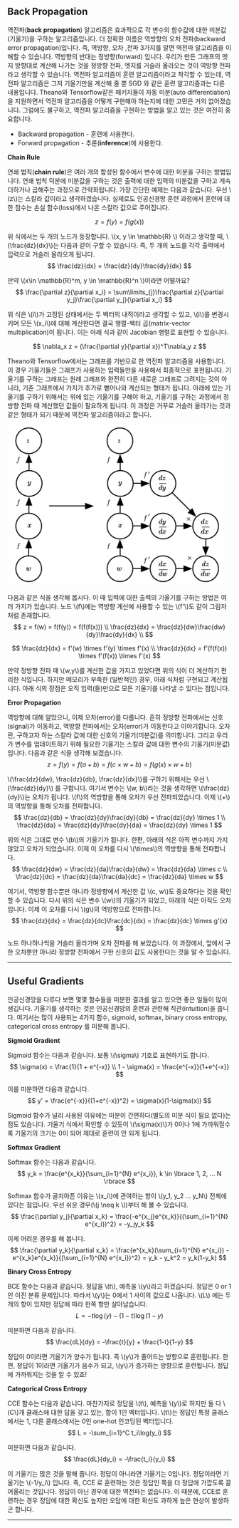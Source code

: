 ## Back Propagation

역전파(**back propagation**) 알고리즘은 효과적으로 각 변수의 함수값에 대한 미분값(기울기)을 구하는 알고리즘입니다. 더 정확한 이름은 역방향의 오차 전파(backward error propagation)입니다. 즉, 역방향, 오차 ,전파 3가지를 알면 역전파 알고리즘을 이해할 수 있습니다. 역방향의 반대는 정방향(forward) 입니다. 우리가 만든 그래프의 엣지 방향대로 계산해 나가는 것을 정방향 전파, 엣지를 거슬러 올라오는 것이 역방향 전파라고 생각할 수 있습니다. 역전파 알고리즘이 훈련 알고리즘이라고 착각할 수 있는데, 역전파 알고리즘은 그저 기울기만을 계산해 줄 뿐 SGD 와 같은 훈련 알고리즘과는 다른 내용입니다. Theano와 Tensorflow같은 패키지들이 자동 미분(auto differentiation)을 지원하면서 역전파 알고리즘을 어떻게 구현해야 하는지에 대한 고민은 거의 없어졌습니다. 그럼에도 불구하고, 역전파 알고리즘을 구현하는 방법을 알고 있는 것은 여전히 중요합니다.

* Backward propagation - 훈련에 사용한다.
* Forward propagation - 추론(**inference**)에 사용한다.

**Chain Rule**

연쇄 법칙(**chain rule**)은 여러 개의 합성된 함수에서 변수에 대한 미분을 구하는 방법입니다. 연쇄 법칙 덕분에 미분값을 구하는 것은 출력에 대한 입력의 미분값을 구하고 계속 더하거나 곱해주는 과정으로 간략화됩니다. 가장 간단한 예제는 다음과 같습니다. 우선 \\(z\\)는 스칼라 값이라고 생각하겠습니다. 실제로도 인공신경망 훈련 과정에서 훈련에 대한 점수는 손실 함수(loss)에서 나온 스칼라 값으로 주어집니다.

$$
z = f(y) = f(g(x))
$$

위 식에서는 두 개의 노드가 등장합니다. \\(x, y \in \mathbb{R} \\) 이라고 생각할 때, \\(\frac{dz}{dx}\\)는 다음과 같이 구할 수 있습니다. 즉, 두 개의 노드를 각각 출력에서 입력으로 거슬러 올라오게 됩니다.
$$
\frac{dz}{dx} = \frac{dz}{dy}\frac{dy}{dx}
$$

만약 \\(x\in \mathbb{R}^m, y \in \mathbb{R}^n \\)이라면 어떨까요?
$$
\frac{\partial z}{\partial x_i} = \sum\limits_{j}\frac{\partial z}{\partial y_j}\frac{\partial y_j}{\partial x_i}
$$

위 식은 \\(i\\)가 고정된 상태에서는 두 벡터의 내적이라고 생각할 수 있고, \\(i\\)를 변경시키며 모든 \\(x_i\\)에 대해 계산한다면 결국 행렬-벡터 곱(matrix-vector multiplication)이 됩니다. 이는 아래 식과 같이 Jacobian 행렬로 표현할 수 있습니다.

$$
\nabla_x z  = (\frac{\partial y}{\partial x})^T\nabla_y z
$$

Theano와 Tensorflow에서는 그래프를 기반으로 한 역전파 알고리즘을 사용합니다. 이 경우 기울기들은 그래프가 사용하는 입력들만을 사용해서 최종적으로 표현됩니다. 기울기를 구하는 그래프는 원래 그래프와 완전히 다른 새로운 그래프로 그려지는 것이 아니라, 기존 그래프에서 가지가 추가로 뻗어나와 계산되는 형태가 됩니다. 아래에 있는 기울기를 구하기 위해서는 위에 있는 기울기를 구해야 하고, 기울기를 구하는 과정에서 정방향 전파 때 계산했던 값들이 필요하게 됩니다. 이 과정은 거꾸로 거슬러 올라가는 것과 같은 형태가 되기 때문에 역전파 알고리즘이라고 합니다.

![backpropagation](image/0022_fig0.jpg)

다음과 같은 식을 생각해 봅시다. 이 때 입력에 대한 출력의 기울기를 구하는 방법은 여러 가지가 있습니다. 노드 \\(f\\)에는 역방향 계산에 사용할 수 있는 \\(f'\\)도 같이 그림자처럼 존재합니다.
$$
z = f(w) = f(f(y)) = f(f(f(x))) \\
\frac{dz}{dx} = \frac{dz}{dw}\frac{dw}{dy}\frac{dy}{dx} \\
$$

$$
\frac{dz}{dx} = f'(w) \times f'(y) \times f'(x) \\ 
\frac{dz}{dx} = f'(f(f(x)) \times f'(f(x)) \times f'(x)
$$

만약 정방향 전파 때 \\(w,y\\)를 계산한 값을 가지고 있었다면 위의 식이 더 계산하기 편리한 식입니다. 하지만 메모리가 부족한 (일반적인) 경우, 아래 식처럼 구현되고 계산됩니다. 아래 식의 장점은 오직 입력(들)만으로 모든 기울기를 나타낼 수 있다는 점입니다.

**Error Propagation**

역방향에 대해 알았으니, 이제 오차(error)를 다룹니다. 흔히 정방향 전파에서는 신호(signal)가 이동하고, 역방향 전파에서는 오차(error)가 이동한다고 이야기합니다. 오차란, 구하고자 하는 스칼라 값에 대한 신호의 기울기(미분값)를 의미합니다. 그리고 우리가 변수를 업데이트하기 위해 필요한 기울기는 스칼라 값에 대한 변수의 기울기(미분값)입니다. 다음과 같은 식을 생각해 보겠습니다.
$$
z = f(y) = f(a + b) = f(c \times w + b) = f(g(x) \times w + b) 
$$

\\(\frac{dz}{dw}, \frac{dz}{db}, \frac{dz}{dx}\\)를 구하기 위해서는 우선 \\(\frac{dz}{dy}\\) 를 구합니다. 여기서 변수는 \\(w, b\\)라는 것을 생각하면 \\(\frac{dz}{dy}\\)는 오차가 됩니다. \\(f\\)의 역방향을 통해 오차가 우선 전파되었습니다. 이제 \\(+\\)의 역방향을 통해 오차를 전파합니다.
$$
\frac{dz}{db} = \frac{dz}{dy}\frac{dy}{db} = \frac{dz}{dy} \times 1 \\
\frac{dz}{da} = \frac{dz}{dy}\frac{dy}{da} = \frac{dz}{dy} \times 1
$$

위의 식은 그대로 변수 \\(b\\)의 기울기가 됩니다. 한편, 아래의 식은 아직 변수까지 가지 않았고 오차가 되었습니다. 이제 이 오차를 다시 \\(\times\\)의 역방향을 통해 전파합니다.
$$
\frac{dz}{dw} = \frac{dz}{da}\frac{da}{dw} = \frac{dz}{da} \times c \\
\frac{dz}{dc} = \frac{dz}{da}\frac{da}{dc} = \frac{dz}{da} \times w
$$

여기서, 역방향 함수뿐만 아니라 정방향에서 계산한 값 \\(c, w\\)도 중요하다는 것을 확인할 수 있습니다. 다시 위의 식은 변수 \\(w\\)의 기울기가 되었고, 아래의 식은 아직도 오차입니다. 이제 이 오차를 다시 \\(g\\)의 역방향으로 전파합니다.
$$
\frac{dz}{dx} = \frac{dz}{dc}\frac{dc}{dx} = \frac{dz}{dc} \times g'(x)
$$

노드 하나하나씩을 거슬러 올라가며 오차 전파를 해 보았습니다. 이 과정에서, 앞에서 구한 오차뿐만 아니라 정방향 전파에서 구한 신호의 값도 사용한다는 것을 알 수 있습니다.

---

## Useful Gradients

인공신경망을 다루다 보면 몇몇 함수들을 미분한 결과를 알고 있으면 좋은 일들이 많이 생깁니다. 기울기를 생각하는 것은 인공신경망의 훈련과 관련해 직관(intuition)을 줍니다. 여기서는 많이 사용되는 4가지 함수, sigmoid, softmax, binary cross entropy, categorical cross entropy 를 미분해 봅니다.

**Sigmoid Gradient**

Sigmoid 함수는 다음과 같습니다. 보통 \\(\sigma\\) 기호로 표현하기도 합니다.
$$
\sigma(x) = \frac{1}{1 + e^{-x}} \\
1 - \sigma(x) = \frac{e^{-x}}{1+e^{-x}}
$$

이를 미분하면 다음과 같습니다.
$$
y' = \frac{e^{-x}}{(1+e^{-x})^2} = \sigma(x)(1-\sigma(x))
$$

Sigmoid 함수가 널리 사용된 이유에는 미분이 간편하다(별도의 미분 식이 필요 없다)는 점도 있습니다. 기울기 식에서 확인할 수 있듯이 \\(\sigma(x)\\)가 0이나 1에 가까워질수록 기울기의 크기는 0이 되어 제대로 훈련이 안 되게 됩니다.

**Softmax Gradient**

Softmax 함수는 다음과 같습니다.
$$
y_k = \frac{e^{x_k}}{\sum_{i=1}^{N} e^{x_i}}, k \in \lbrace 1, 2, ... N \rbrace
$$

Softmax 함수가 골치아픈 이유는 \\(x_i\\)에 관여하는 항이 \\(y_1, y_2 ... y_N\\) 전체에 있다는 점입니다. 우선 쉬운 경우(\\(j \neq k \\))부터 해 볼 수 있습니다.
$$
\frac{\partial y_j}{\partial x_k} = \frac{-e^{x_j}e^{x_k}}{(\sum_{i=1}^{N} e^{x_i})^2} = -y_jy_k
$$

이제 어려운 경우를 해 봅니다.
$$
\frac{\partial y_k}{\partial x_k} = \frac{e^{x_k}(\sum_{i=1}^{N} e^{x_i}) - e^{x_k}e^{x_k}}{(\sum_{i=1}^{N} e^{x_i})^2} = y_k - y_k^2 = y_k(1-y_k)
$$

**Binary Cross Entropy**

BCE 함수는 다음과 같습니다. 정답을 \\(t\\), 예측을 \\(y\\)라고 하겠습니다. 정답은 0 or 1인 이진 분류 문제입니다. 따라서 \\(y\\)는 0에서 1 사이의 값으로 나옵니다. \\(L\\) 에는 두 개의 항이 있지만 정답에 따라 한쪽 항만 살아남습니다.
$$
L = -t\log(y) -(1-t)\log(1-y)
$$

미분하면 다음과 같습니다.
$$
\frac{dL}{dy} = -\frac{t}{y} + \frac{1-t}{1-y}
$$

정답이 0이라면 기울기가 양수가 됩니다. 즉 \\(y\\)가 줄어드는 방향으로 훈련됩니다. 한편, 정답이 1이라면 기울기가 음수가 되고, \\(y\\)가 증가하는 방향으로 훈련됩니다. 정답에 가까워지는 것을 알 수 있죠!

**Categorical Cross Entropy**

CCE 함수는 다음과 같습니다. 마찬가지로 정답을 \\(t\\), 예측을 \\(y\\)로 하지만 둘 다 \\(C\\)개 클래스에 대한 답을 갖고 있는, 합이 1인 벡터입니다. \\(t\\)는 정답인 특정 클래스에서는 1, 다른 클래스에서는 0인 one-hot 인코딩된 벡터입니다.
$$
L = -\sum_{i=1}^C t_i\log(y_i)
$$

미분하면 다음과 같습니다.
$$
\frac{dL}{dy_i} = -\frac{t_i}{y_i}
$$

이 기울기는 많은 것을 말해 줍니다. 정답이 아니라면 기울기는 0입니다. 정답이라면 기울기는 \\(-1/y_i\\) 입니다. 즉, CCE 로 훈련하는 것은 정답인 쪽을 더 정답에 가깝도록 끌어올리는 것입니다. 정답이 아닌 경우에 대한 역전파는 없습니다. 이 때문에, CCE로 훈련하는 경우 정답에 대한 확신도 높지만 오답에 대한 확신도 과하게 높은 현상이 발생하곤 합니다.

---
